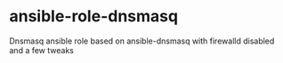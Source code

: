 # ansible-role-dnsmasq
Dnsmasq ansible role based on ansible-dnsmasq with firewalld disabled and a few tweaks
